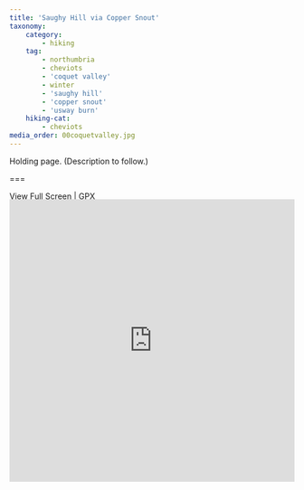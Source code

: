 ```yaml
---
title: 'Saughy Hill via Copper Snout'
taxonomy:
    category:
        - hiking
    tag:
        - northumbria
        - cheviots
        - 'coquet valley'
        - winter
        - 'saughy hill'
        - 'copper snout'
        - 'usway burn'
    hiking-cat:
        - cheviots
media_order: 00coquetvalley.jpg
---
```


Holding page. (Description to follow.)

===

[View Full Screen](https://map.mootparadox.com/full/coquet-valley-1) | [GPX](https://map.mootparadox.com/gpx/coquet-valley-1)  
<p><iframe src="https://map.mootparadox.com/embed/coquet-valley-1" height="500" width="100%" style="border:none; margin-top:-1.2em;"></iframe></p>